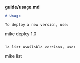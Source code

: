 **guide/usage.md**
```md
# Usage

To deploy a new version, use:

```
mike deploy 1.0
```

To list available versions, use:

```
mike list
```
